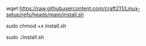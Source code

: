 wget https://raw.githubusercontent.com/craft211/Linux-setup/refs/heads/main/install.sh

sudo chmod +x install.sh

sudo ./install.sh
